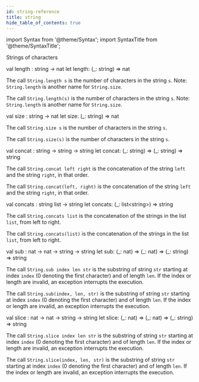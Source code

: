 ```yaml
---
id: string-reference
title: string
hide_table_of_contents: true
---
```

import Syntax from '@theme/Syntax';
import SyntaxTitle from '@theme/SyntaxTitle';


Strings of characters


<SyntaxTitle syntax="cameligo">
val length : string -&gt; nat
</SyntaxTitle>
<SyntaxTitle syntax="jsligo">
let length: (&#95;: string) =&gt; nat
</SyntaxTitle>
<Syntax syntax="cameligo">

The call `String.length s` is the number of characters in the string
      `s`. Note: `String.length` is another name for `String.size`.

</Syntax>

<Syntax syntax="jsligo">

The call `String.length(s)` is the number of characters in the string
      `s`. Note: `String.length` is another name for `String.size`.

</Syntax>


<SyntaxTitle syntax="cameligo">
val size : string -&gt; nat
</SyntaxTitle>
<SyntaxTitle syntax="jsligo">
let size: (&#95;: string) =&gt; nat
</SyntaxTitle>
<Syntax syntax="cameligo">

The call `String.size s` is the number of characters in the string `s`.

</Syntax>

<Syntax syntax="jsligo">

The call `String.size(s)` is the number of characters in the string `s`.

</Syntax>


<SyntaxTitle syntax="cameligo">
val concat : string -&gt; string -&gt; string
</SyntaxTitle>
<SyntaxTitle syntax="jsligo">
let concat: (&#95;: string) =&gt; (&#95;: string) =&gt; string
</SyntaxTitle>
<Syntax syntax="cameligo">

The call `String.concat left right` is the concatenation of the string
    `left` and the string `right`, in that order.

</Syntax>

<Syntax syntax="jsligo">

The call `String.concat(left, right)` is the concatenation of the string
    `left` and the string `right`, in that order.

</Syntax>


<SyntaxTitle syntax="cameligo">
val concats : string list -&gt; string
</SyntaxTitle>
<SyntaxTitle syntax="jsligo">
let concats: (&#95;: list&lt;string&gt;) =&gt; string
</SyntaxTitle>
<Syntax syntax="cameligo">

The call `String.concats list` is the concatenation of the strings in
    the list `list`, from left to right.

</Syntax>

<Syntax syntax="jsligo">

The call `String.concats(list)` is the concatenation of the strings in
    the list `list`, from left to right.

</Syntax>


<SyntaxTitle syntax="cameligo">
val sub : nat -&gt; nat -&gt; string -&gt; string
</SyntaxTitle>
<SyntaxTitle syntax="jsligo">
let sub: (&#95;: nat) =&gt; (&#95;: nat) =&gt; (&#95;: string) =&gt; string
</SyntaxTitle>
<Syntax syntax="cameligo">

The call `String.sub index len str` is the substring of string `str`
    starting at index `index` (0 denoting the first character) and of
    length `len`. If the index or length are invalid, an exception
    interrupts the execution.

</Syntax>

<Syntax syntax="jsligo">

The call `String.sub(index, len, str)` is the substring of string `str`
    starting at index `index` (0 denoting the first character) and of
    length `len`. If the index or length are invalid, an exception
    interrupts the execution.

</Syntax>


<SyntaxTitle syntax="cameligo">
val slice : nat -&gt; nat -&gt; string -&gt; string
</SyntaxTitle>
<SyntaxTitle syntax="jsligo">
let slice: (&#95;: nat) =&gt; (&#95;: nat) =&gt; (&#95;: string) =&gt; string
</SyntaxTitle>
<Syntax syntax="cameligo">

The call `String.slice index len str` is the substring of string `str`
    starting at index `index` (0 denoting the first character) and of
    length `len`. If the index or length are invalid, an exception
    interrupts the execution.

</Syntax>

<Syntax syntax="jsligo">

The call `String.slice(index, len, str)` is the substring of string `str`
    starting at index `index` (0 denoting the first character) and of
    length `len`. If the index or length are invalid, an exception
    interrupts the execution.

</Syntax>
